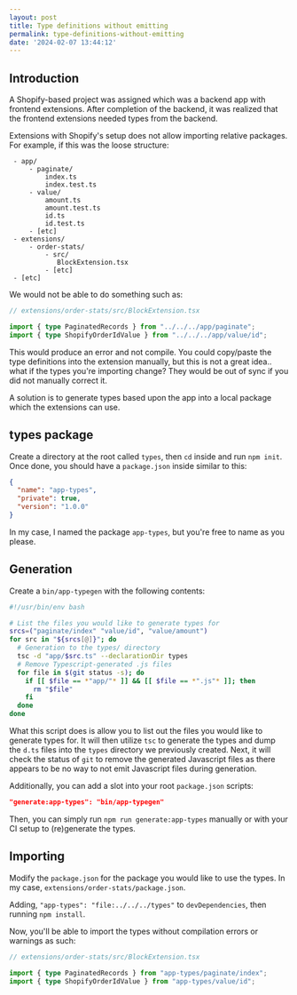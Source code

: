 ```yaml
---
layout: post
title: Type definitions without emitting
permalink: type-definitions-without-emitting
date: '2024-02-07 13:44:12'
---
```


## Introduction

A Shopify-based project was assigned which was a backend app with frontend extensions. After completion of the backend, it was realized that the frontend extensions needed types from the backend.

Extensions with Shopify's setup does not allow importing relative packages. For example, if this was the loose structure:

     - app/
         - paginate/
             index.ts
             index.test.ts
         - value/
             amount.ts
             amount.test.ts
             id.ts
             id.test.ts
         - [etc]  
     - extensions/
         - order-stats/
             - src/
                BlockExtension.tsx
             - [etc]
     - [etc]

We would not be able to do something such as:

```typescript
// extensions/order-stats/src/BlockExtension.tsx

import { type PaginatedRecords } from "../../../app/paginate";
import { type ShopifyOrderIdValue } from "../../../app/value/id";
```

This would produce an error and not compile. You could copy/paste the type definitions into the extension manually, but this is not a great idea.. what if the types you're importing change? They would be out of sync if you did not manually correct it.

A solution is to generate types based upon the app into a local package which the extensions can use.

## types package

Create a directory at the root called `types`, then `cd` inside and run `npm init`. Once done, you should have a `package.json` inside similar to this:

```json
{
  "name": "app-types",
  "private": true,
  "version": "1.0.0"
}
```

In my case, I named the package `app-types`, but you're free to name as you please.

## Generation

Create a `bin/app-typegen` with the following contents:

```bash
#!/usr/bin/env bash

# List the files you would like to generate types for
srcs=("paginate/index" "value/id", "value/amount")
for src in "${srcs[@]}"; do
  # Generation to the types/ directory
  tsc -d "app/$src.ts" --declarationDir types
  # Remove Typescript-generated .js files
  for file in $(git status -s); do
    if [[ $file == *"app/"* ]] && [[ $file == *".js"* ]]; then
      rm "$file"
    fi
  done
done
```

What this script does is allow you to list out the files you would like to generate types for. It will then utilize `tsc` to generate the types and dump the `d.ts` files into the `types` directory we previously created. Next, it will check the status of `git` to remove the generated Javascript files as there appears to be no way to not emit Javascript files during generation.

Additionally, you can add a slot into your root `package.json` scripts:

```json
"generate:app-types": "bin/app-typegen"
```

Then, you can simply run `npm run generate:app-types` manually or with your CI setup to (re)generate the types.

## Importing

Modify the `package.json` for the package you would like to use the types. In my case, `extensions/order-stats/package.json`.

Adding, `"app-types": "file:../../../types"` to `devDependencies`, then running `npm install`.

Now, you'll be able to import the types without compilation errors or warnings as such:

```typescript
// extensions/order-stats/src/BlockExtension.tsx

import { type PaginatedRecords } from "app-types/paginate/index";
import { type ShopifyOrderIdValue } from "app-types/value/id";
```
